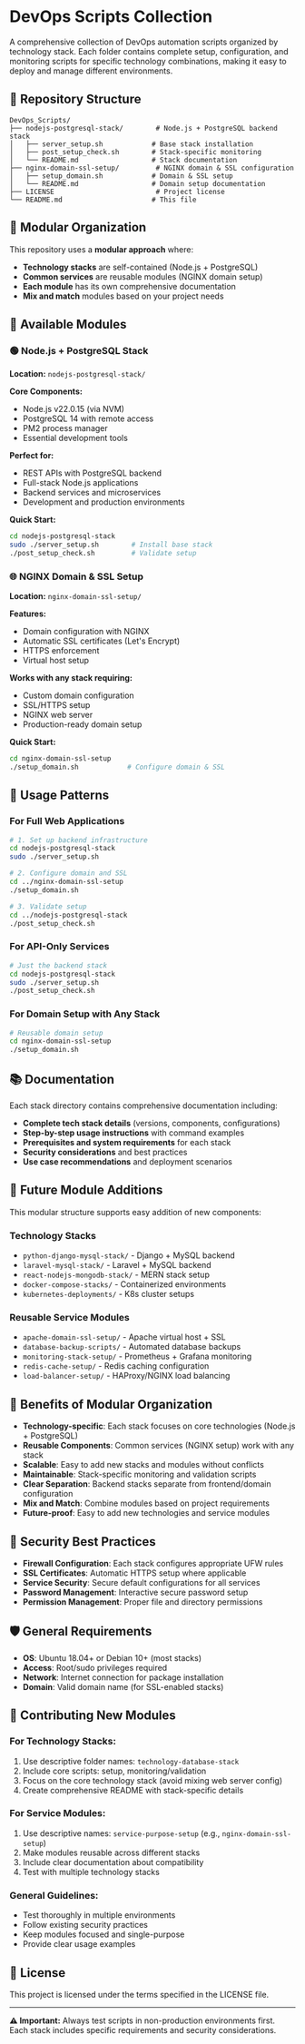 # DevOps Scripts Collection

A comprehensive collection of DevOps automation scripts organized by technology stack. Each folder contains complete setup, configuration, and monitoring scripts for specific technology combinations, making it easy to deploy and manage different environments.

## 📁 Repository Structure

```
DevOps_Scripts/
├── nodejs-postgresql-stack/        # Node.js + PostgreSQL backend stack
│   ├── server_setup.sh            # Base stack installation
│   ├── post_setup_check.sh        # Stack-specific monitoring
│   └── README.md                  # Stack documentation
├── nginx-domain-ssl-setup/         # NGINX domain & SSL configuration
│   ├── setup_domain.sh            # Domain & SSL setup
│   └── README.md                  # Domain setup documentation
├── LICENSE                         # Project license
└── README.md                      # This file
```

## 🎯 Modular Organization

This repository uses a **modular approach** where:
- **Technology stacks** are self-contained (Node.js + PostgreSQL)
- **Common services** are reusable modules (NGINX domain setup)
- **Each module** has its own comprehensive documentation
- **Mix and match** modules based on your project needs

## 🚀 Available Modules

### 🟢 Node.js + PostgreSQL Stack
**Location:** `nodejs-postgresql-stack/`

**Core Components:**
- Node.js v22.0.15 (via NVM)
- PostgreSQL 14 with remote access
- PM2 process manager
- Essential development tools

**Perfect for:**
- REST APIs with PostgreSQL backend
- Full-stack Node.js applications
- Backend services and microservices
- Development and production environments

**Quick Start:**
```bash
cd nodejs-postgresql-stack
sudo ./server_setup.sh        # Install base stack
./post_setup_check.sh         # Validate setup
```

### 🌐 NGINX Domain & SSL Setup
**Location:** `nginx-domain-ssl-setup/`

**Features:**
- Domain configuration with NGINX
- Automatic SSL certificates (Let's Encrypt)
- HTTPS enforcement
- Virtual host setup

**Works with any stack requiring:**
- Custom domain configuration
- SSL/HTTPS setup
- NGINX web server
- Production-ready domain setup

**Quick Start:**
```bash
cd nginx-domain-ssl-setup
./setup_domain.sh            # Configure domain & SSL
```

## 🔧 Usage Patterns

### For Full Web Applications
```bash
# 1. Set up backend infrastructure
cd nodejs-postgresql-stack
sudo ./server_setup.sh

# 2. Configure domain and SSL
cd ../nginx-domain-ssl-setup
./setup_domain.sh

# 3. Validate setup
cd ../nodejs-postgresql-stack
./post_setup_check.sh
```

### For API-Only Services
```bash
# Just the backend stack
cd nodejs-postgresql-stack
sudo ./server_setup.sh
./post_setup_check.sh
```

### For Domain Setup with Any Stack
```bash
# Reusable domain setup
cd nginx-domain-ssl-setup
./setup_domain.sh
```

## 📚 Documentation

Each stack directory contains comprehensive documentation including:
- **Complete tech stack details** (versions, components, configurations)
- **Step-by-step usage instructions** with command examples
- **Prerequisites and system requirements** for each stack
- **Security considerations** and best practices
- **Use case recommendations** and deployment scenarios

## 🔮 Future Module Additions

This modular structure supports easy addition of new components:

### Technology Stacks
- `python-django-mysql-stack/` - Django + MySQL backend
- `laravel-mysql-stack/` - Laravel + MySQL backend  
- `react-nodejs-mongodb-stack/` - MERN stack setup
- `docker-compose-stacks/` - Containerized environments
- `kubernetes-deployments/` - K8s cluster setups

### Reusable Service Modules
- `apache-domain-ssl-setup/` - Apache virtual host + SSL
- `database-backup-scripts/` - Automated database backups
- `monitoring-stack-setup/` - Prometheus + Grafana monitoring
- `redis-cache-setup/` - Redis caching configuration
- `load-balancer-setup/` - HAProxy/NGINX load balancing

## 🎯 Benefits of Modular Organization

- **Technology-specific**: Each stack focuses on core technologies (Node.js + PostgreSQL)
- **Reusable Components**: Common services (NGINX setup) work with any stack
- **Scalable**: Easy to add new stacks and modules without conflicts
- **Maintainable**: Stack-specific monitoring and validation scripts
- **Clear Separation**: Backend stacks separate from frontend/domain configuration
- **Mix and Match**: Combine modules based on project requirements
- **Future-proof**: Easy to add new technologies and service modules

## 🔐 Security Best Practices

- **Firewall Configuration**: Each stack configures appropriate UFW rules
- **SSL Certificates**: Automatic HTTPS setup where applicable
- **Service Security**: Secure default configurations for all services
- **Password Management**: Interactive secure password setup
- **Permission Management**: Proper file and directory permissions

## 🛡️ General Requirements

- **OS**: Ubuntu 18.04+ or Debian 10+ (most stacks)
- **Access**: Root/sudo privileges required
- **Network**: Internet connection for package installation
- **Domain**: Valid domain name (for SSL-enabled stacks)

## 🤝 Contributing New Modules

### For Technology Stacks:
1. Use descriptive folder names: `technology-database-stack`
2. Include core scripts: setup, monitoring/validation
3. Focus on the core technology stack (avoid mixing web server config)
4. Create comprehensive README with stack-specific details

### For Service Modules:
1. Use descriptive names: `service-purpose-setup` (e.g., `nginx-domain-ssl-setup`)
2. Make modules reusable across different stacks
3. Include clear documentation about compatibility
4. Test with multiple technology stacks

### General Guidelines:
- Test thoroughly in multiple environments
- Follow existing security practices
- Keep modules focused and single-purpose
- Provide clear usage examples

## 📄 License

This project is licensed under the terms specified in the LICENSE file.

---

**⚠️ Important:** Always test scripts in non-production environments first. Each stack includes specific requirements and security considerations.